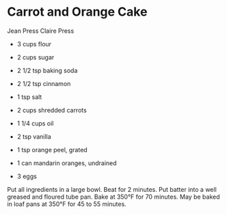 # Carrot and Orange Cake

Jean Press
Claire Press

- 3 cups flour
- 2 cups sugar
- 2 1/2 tsp baking soda
- 2 1/2 tsp cinnamon
- 1 tsp salt
- 2 cups shredded carrots

- 1 1/4 cups oil
- 2 tsp vanilla
- 1 tsp orange peel, grated
- 1 can mandarin oranges, undrained
- 3 eggs

Put all ingredients in a large bowl. Beat for 2 minutes. Put batter into a well greased and floured tube pan. Bake at 350°F for 70 minutes. May be baked in loaf pans at 350°F for 45 to 55 minutes.